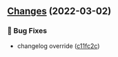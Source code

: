 ## [Changes](https://github.com/chnliquan/release/compare/v0.4.0...v0.4.1) (2022-03-02)


### 🐛 Bug Fixes

* changelog override ([c11fc2c](https://github.com/chnliquan/release/commit/c11fc2c2ab7f28b8ca3551bd0e7387be8ec196de))



